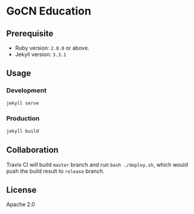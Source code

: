 # GoCN Education

## Prerequisite

- Ruby version: `2.0.0` or above.
- Jekyll version: `3.3.1`

## Usage

### Development

```ruby
jekyll serve
```

### Production

```ruby
jekyll build
```

## Collaboration

Travis CI will build `master` branch and run `bash ./deploy.sh`, which would push the build result to `release` branch.

## License

Apache 2.0

